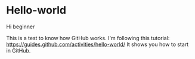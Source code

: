 # Hello-world

Hi beginner

This is a test to know how GitHub works. I'm following this tutorial: https://guides.github.com/activities/hello-world/
It shows you how to start in GitHub.
